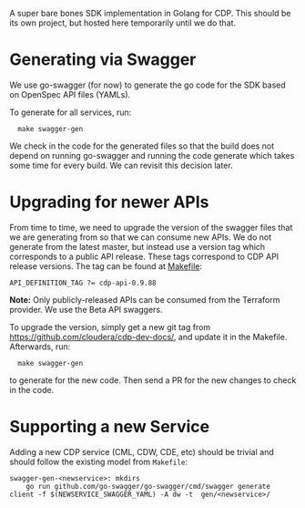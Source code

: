 A super bare bones SDK implementation in Golang for CDP. This should be its own project, but hosted here
temporarily until we do that.

# Generating via Swagger
We use go-swagger (for now) to generate the go code for the SDK based on OpenSpec API files (YAMLs).

To generate for all services, run:
```
  make swagger-gen
```

We check in the code for the generated files so that the build does not depend on running go-swagger and running the
code generate which takes some time for every build. We can revisit this decision later.

# Upgrading for newer APIs
From time to time, we need to upgrade the version of the swagger files that we are generating from so that we can
consume new APIs. We do not generate from the latest master, but instead use a version tag which corresponds to a public
API release. These tags correspond to CDP API release versions. The tag can be found at [Makefile](Makefile):
```
API_DEFINITION_TAG ?= cdp-api-0.9.88
```

**Note:** Only publicly-released APIs can be consumed from the Terraform provider. We use the Beta API swaggers.

To upgrade the version, simply get a new git tag from https://github.com/cloudera/cdp-dev-docs/, and update it in the
Makefile. Afterwards, run:
```
  make swagger-gen
```
to generate for the new code. Then send a PR for the new changes to check in the code.

# Supporting a new Service
Adding a new CDP service (CML, CDW, CDE, etc) should be trivial and should follow the existing model from `Makefile`:
```
swagger-gen-<newservice>: mkdirs
	go run github.com/go-swagger/go-swagger/cmd/swagger generate client -f $(NEWSERVICE_SWAGGER_YAML) -A dw -t  gen/<newservice>/
```